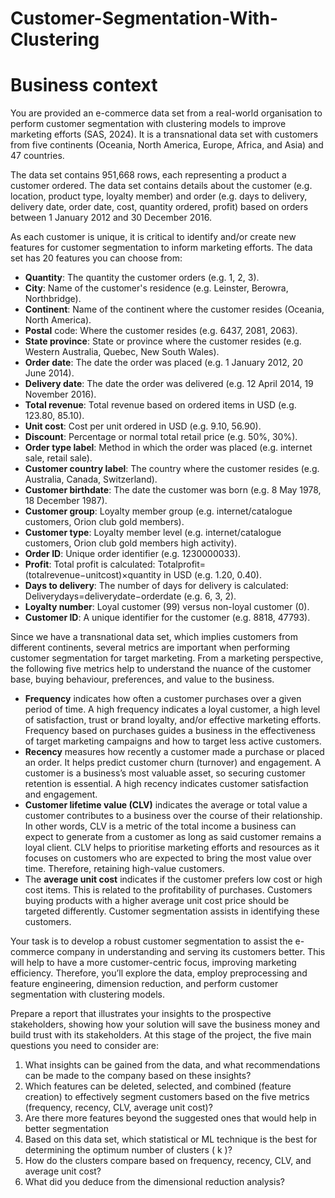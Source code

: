 # Customer-Segmentation-With-Clustering

# Business context
You are provided an e-commerce data set from a real-world organisation to perform customer segmentation with clustering models to improve marketing efforts (SAS, 2024). It is a transnational data set with customers from five continents (Oceania, North America, Europe, Africa, and Asia) and 47 countries.

The data set contains 951,668 rows, each representing a product a customer ordered. The data set contains details about the customer (e.g. location, product type, loyalty member) and order (e.g. days to delivery, delivery date, order date, cost, quantity ordered, profit) based on orders between 1 January 2012 and 30 December 2016.

As each customer is unique, it is critical to identify and/or create new features for customer segmentation to inform marketing efforts. The data set has 20 features you can choose from:

* **Quantity**: The quantity the customer orders (e.g. 1, 2, 3).
* **City**: Name of the customer's residence (e.g. Leinster, Berowra, Northbridge).
* **Continent**: Name of the continent where the customer resides (Oceania, North America).
* **Postal** code: Where the customer resides (e.g. 6437, 2081, 2063).
* **State province**: State or province where the customer resides (e.g. Western Australia, Quebec, New South Wales).
* **Order date**: The date the order was placed (e.g. 1 January 2012, 20 June 2014).
* **Delivery date**: The date the order was delivered (e.g. 12 April 2014, 19 November 2016).
* **Total revenue**: Total revenue based on ordered items in USD (e.g. 123.80, 85.10).
* **Unit cost**: Cost per unit ordered in USD (e.g. 9.10, 56.90).
* **Discount**: Percentage or normal total retail price (e.g. 50%, 30%).
* **Order type label**: Method in which the order was placed (e.g. internet sale, retail sale).
* **Customer country label**: The country where the customer resides (e.g. Australia, Canada, Switzerland).
* **Customer birthdate**: The date the customer was born (e.g. 8 May 1978, 18 December 1987).
* **Customer group**: Loyalty member group (e.g. internet/catalogue customers, Orion club gold members).
* **Customer type**: Loyalty member level (e.g. internet/catalogue customers, Orion club gold members high activity).
* **Order ID**: Unique order identifier (e.g. 1230000033).
* **Profit**: Total profit is calculated:  Totalprofit=(totalrevenue−unitcost)×quantity  in USD (e.g. 1.20, 0.40).
* **Days to delivery**: The number of days for delivery is calculated:  Deliverydays=deliverydate−orderdate  (e.g. 6, 3, 2).
* **Loyalty number**: Loyal customer (99) versus non-loyal customer (0).
* **Customer ID**: A unique identifier for the customer (e.g. 8818, 47793).

Since we have a transnational data set, which implies customers from different continents, several metrics are important when performing customer segmentation for target marketing. From a marketing perspective, the following five metrics help to understand the nuance of the customer base, buying behaviour, preferences, and value to the business.

* **Frequency** indicates how often a customer purchases over a given period of time. A high frequency indicates a loyal customer, a high level of satisfaction, trust or brand loyalty, and/or effective marketing efforts. Frequency based on purchases guides a business in the effectiveness of target marketing campaigns and how to target less active customers.
* **Recency** measures how recently a customer made a purchase or placed an order. It helps predict customer churn (turnover) and engagement. A customer is a business’s most valuable asset, so securing customer retention is essential. A high recency indicates customer satisfaction and engagement.
* **Customer lifetime value (CLV)** indicates the average or total value a customer contributes to a business over the course of their relationship. In other words, CLV is a metric of the total income a business can expect to generate from a customer as long as said customer remains a loyal client. CLV helps to prioritise marketing efforts and resources as it focuses on customers who are expected to bring the most value over time. Therefore, retaining high-value customers.
* The **average unit cost** indicates if the customer prefers low cost or high cost items. This is related to the profitability of purchases. Customers buying products with a higher average unit cost price should be targeted differently. Customer segmentation assists in identifying these customers.

Your task is to develop a robust customer segmentation to assist the e-commerce company in understanding and serving its customers better. This will help to have a more customer-centric focus, improving marketing efficiency. Therefore, you’ll explore the data, employ preprocessing and feature engineering, dimension reduction, and perform customer segmentation with clustering models.

Prepare a report that illustrates your insights to the prospective stakeholders, showing how your solution will save the business money and build trust with its stakeholders. At this stage of the project, the five main questions you need to consider are:

1. What insights can be gained from the data, and what recommendations can be made to the company based on these insights? 
2. Which features can be deleted, selected, and combined (feature creation) to effectively segment customers based on the five metrics (frequency, recency, CLV, average unit cost)?
3. Are there more features beyond the suggested ones that would help in better segmentation
4. Based on this data set, which statistical or ML technique is the best for determining the optimum number of clusters ( k )?
5. How do the clusters compare based on frequency, recency, CLV, and average unit cost?
6. What did you deduce from the dimensional reduction analysis?
